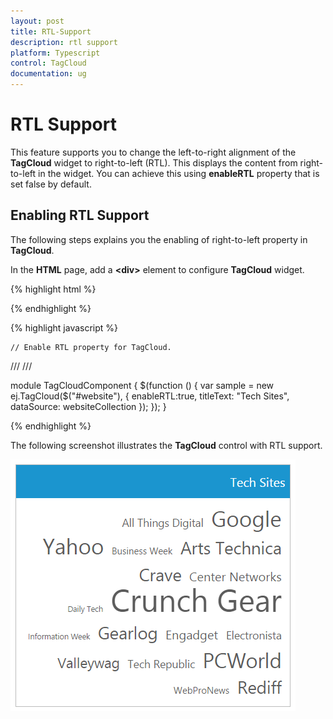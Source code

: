 ```yaml
---
layout: post
title: RTL-Support
description: rtl support
platform: Typescript
control: TagCloud
documentation: ug
---
```


# RTL Support

This feature supports you to change the left-to-right alignment of the **TagCloud** widget to right-to-left (RTL). This displays the content from right-to-left in the widget. You can achieve this using **enableRTL** property that is set false by default.

## Enabling RTL Support

The following steps explains you the enabling of right-to-left property in **TagCloud**.

 In the **HTML** page, add a **&lt;div&gt;** element to configure **TagCloud** widget.

{% highlight html %}

 <div id="website"></div>

{% endhighlight %}

{% highlight javascript %}


    // Enable RTL property for TagCloud.  
/// <reference path="tsfiles/jquery.d.ts" />
/// <reference path="tsfiles/ej.web.all.d.ts" />

module TagCloudComponent {
$(function () {
    var sample = new ej.TagCloud($("#website"), {
       enableRTL:true,
        titleText: "Tech Sites",
        dataSource: websiteCollection
    });
 });
}

{% endhighlight %}

The following screenshot illustrates the **TagCloud** control with RTL support.



![](RTL-Support_images/RTL-Support_img1.png) 



